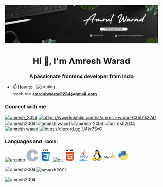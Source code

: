 <img src="github-banner.png/Black and White Illustrative Linkedin Banner.png" weight="700px">
<h1 align="center">Hi 👋, I'm Amresh Warad</h1>
<h3 align="center">A passionate frontend developer from India</h3>

<img align="right" alt="coding" width="400" src="[https://camo.githubusercontent.com/19db51af5f90f1b152bc0b9078f5fe97053955be5074f03f17019c70345bdcdb/68747470733a2f2f6d69726f2e6d656469756d2e636f6d2f6d61782f313336302f302a37513379765349765f7430696f4a2d5a2e676966](https://github.com/Amresh2004/Amresh2004/blob/main/github-banner.png/Black%20and%20White%20Illustrative%20Linkedin%20Banner.png?raw=true)">

<p align="left"> 

- 📫 How to reach me **amreshwarad1234@gmail.com**

<h3 align="left">Connect with me:</h3>
<p align="left">
<a href="https://twitter.com/amresh_2004" target="blank"><img align="center" src="https://raw.githubusercontent.com/rahuldkjain/github-profile-readme-generator/master/src/images/icons/Social/twitter.svg" alt="amresh_2004" height="30" width="40" /></a>
<a href="https://linkedin.com/in/https://www.linkedin.com/in/amresh-warad-63501b274/" target="blank"><img align="center" src="https://raw.githubusercontent.com/rahuldkjain/github-profile-readme-generator/master/src/images/icons/Social/linked-in-alt.svg" alt="https://www.linkedin.com/in/amresh-warad-63501b274/" height="30" width="40" /></a>
<a href="https://stackoverflow.com/users/amresh2004" target="blank"><img align="center" src="https://raw.githubusercontent.com/rahuldkjain/github-profile-readme-generator/master/src/images/icons/Social/stack-overflow.svg" alt="amresh2004" height="30" width="40" /></a>
<a href="https://fb.com/amresh warad" target="blank"><img align="center" src="https://raw.githubusercontent.com/rahuldkjain/github-profile-readme-generator/master/src/images/icons/Social/facebook.svg" alt="amresh warad" height="30" width="40" /></a>
<a href="https://instagram.com/amresh_2004" target="blank"><img align="center" src="https://raw.githubusercontent.com/rahuldkjain/github-profile-readme-generator/master/src/images/icons/Social/instagram.svg" alt="amresh_2004" height="30" width="40" /></a>
<a href="https://www.leetcode.com/amresh2004" target="blank"><img align="center" src="https://raw.githubusercontent.com/rahuldkjain/github-profile-readme-generator/master/src/images/icons/Social/leet-code.svg" alt="amresh2004" height="30" width="40" /></a>
<a href="https://auth.geeksforgeeks.org/user/amresh warad" target="blank"><img align="center" src="https://raw.githubusercontent.com/rahuldkjain/github-profile-readme-generator/master/src/images/icons/Social/geeks-for-geeks.svg" alt="amresh warad" height="30" width="40" /></a>
<a href="https://discord.gg/https://discord.gg/U4kr7SvC" target="blank"><img align="center" src="https://raw.githubusercontent.com/rahuldkjain/github-profile-readme-generator/master/src/images/icons/Social/discord.svg" alt="https://discord.gg/U4kr7SvC" height="30" width="40" /></a>
</p>

<h3 align="left">Languages and Tools:</h3>
<p align="left"> <a href="https://www.arduino.cc/" target="_blank" rel="noreferrer"> <img src="https://cdn.worldvectorlogo.com/logos/arduino-1.svg" alt="arduino" width="40" height="40"/> </a> <a href="https://www.cprogramming.com/" target="_blank" rel="noreferrer"> <img src="https://raw.githubusercontent.com/devicons/devicon/master/icons/c/c-original.svg" alt="c" width="40" height="40"/> </a> <a href="https://www.w3schools.com/css/" target="_blank" rel="noreferrer"> <img src="https://raw.githubusercontent.com/devicons/devicon/master/icons/css3/css3-original-wordmark.svg" alt="css3" width="40" height="40"/> </a> <a href="https://git-scm.com/" target="_blank" rel="noreferrer"> <img src="https://www.vectorlogo.zone/logos/git-scm/git-scm-icon.svg" alt="git" width="40" height="40"/> </a> <a href="https://www.w3.org/html/" target="_blank" rel="noreferrer"> <img src="https://raw.githubusercontent.com/devicons/devicon/master/icons/html5/html5-original-wordmark.svg" alt="html5" width="40" height="40"/> </a> <a href="https://www.java.com" target="_blank" rel="noreferrer"> <img src="https://raw.githubusercontent.com/devicons/devicon/master/icons/java/java-original.svg" alt="java" width="40" height="40"/> </a> <a href="https://www.linux.org/" target="_blank" rel="noreferrer"> <img src="https://raw.githubusercontent.com/devicons/devicon/master/icons/linux/linux-original.svg" alt="linux" width="40" height="40"/> </a> <a href="https://www.mysql.com/" target="_blank" rel="noreferrer"> <img src="https://raw.githubusercontent.com/devicons/devicon/master/icons/mysql/mysql-original-wordmark.svg" alt="mysql" width="40" height="40"/> </a> <a href="https://www.python.org" target="_blank" rel="noreferrer"> <img src="https://raw.githubusercontent.com/devicons/devicon/master/icons/python/python-original.svg" alt="python" width="40" height="40"/> </a> </p>

<p><img align="left" src="https://github-readme-stats.vercel.app/api/top-langs?username=amresh2004&show_icons=true&locale=en&layout=compact" alt="amresh2004" /></p>

<p>&nbsp;<img align="center" src="https://github-readme-stats.vercel.app/api?username=amresh2004&show_icons=true&locale=en" alt="amresh2004" /></p>

<p><img align="center" src="https://github-readme-streak-stats.herokuapp.com/?user=amresh2004&" alt="amresh2004" /></p>
